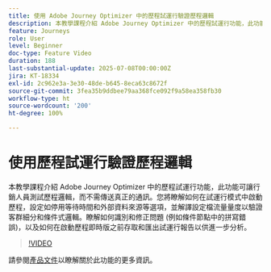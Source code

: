 ```yaml
---
title: 使用 Adobe Journey Optimizer 中的歷程試運行驗證歷程邏輯
description: 本教學課程介紹 Adobe Journey Optimizer 中的歷程試運行功能，此功能可讓行銷人員測試歷程邏輯，而不需傳送真正的通訊。您將瞭解如何在試運行模式中啟動歷程，設定如停用等待時間和外部資料來源等選項，並解譯設定檔流量量度以驗證客群細分和條件式邏輯。瞭解如何識別和修正問題 (例如條件節點中的拼寫錯誤)，以及如何在啟動歷程即時版之前存取和匯出試運行報告以供進一步分析。
feature: Journeys
role: User
level: Beginner
doc-type: Feature Video
duration: 188
last-substantial-update: 2025-07-08T00:00:00Z
jira: KT-18334
exl-id: 2c962e3a-3e30-48de-b645-8eca63c8672f
source-git-commit: 3fea35b9ddbee79aa368fce092f9a58ea358fb30
workflow-type: ht
source-wordcount: '200'
ht-degree: 100%

---
```


# 使用歷程試運行驗證歷程邏輯

本教學課程介紹 Adobe Journey Optimizer 中的歷程試運行功能，此功能可讓行銷人員測試歷程邏輯，而不需傳送真正的通訊。您將瞭解如何在試運行模式中啟動歷程，設定如停用等待時間和外部資料來源等選項，並解譯設定檔流量量度以驗證客群細分和條件式邏輯。瞭解如何識別和修正問題 (例如條件節點中的拼寫錯誤)，以及如何在啟動歷程即時版之前存取和匯出試運行報告以供進一步分析。

>[!VIDEO](https://video.tv.adobe.com/v/3464681/?learn=on&enablevpops)

請參閱[產品文件](https://experienceleague.adobe.com/zh-hant/docs/journey-optimizer/using/orchestrate-journeys/create-journey/journey-dry-run)以瞭解關於此功能的更多資訊。
